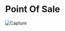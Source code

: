 # Point Of Sale

![Capture](https://github.com/Majid-Razzaq/point-of-sale/assets/80920360/c02dcbf3-727b-45eb-a0d5-2f40638a0dcb)
